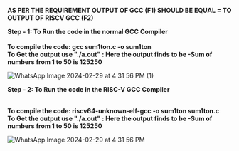 
**AS PER THE REQUIREMENT OUTPUT OF GCC (F1) SHOULD BE EQUAL = TO OUTPUT OF RISCV GCC (F2)**

**Step - 1: To Run the code in the normal GCC Compiler**<br>
           <br>**To compile the code: gcc sum1ton.c -o sum1ton**
           <br>**To Get the output use "./a.out" : Here the output finds to be -Sum of numbers from 1 to 50 is 125250**
           
![WhatsApp Image 2024-02-29 at 4 31 56 PM (1)](https://github.com/Voidmarcos00/VSDSquadron-Mini/assets/114277461/ca35d1c3-5401-4226-b74e-532e2981fd87)

            
**Step - 2: To Run the code in the RISC-V GCC Compiler**

  <br>**To compile the code: riscv64-unknown-elf-gcc -o sum1ton sum1ton.c**
  <br>**To Get the output use "./a.out" : Here the output finds to be -Sum of numbers from 1 to 50 is 125250**
  
![WhatsApp Image 2024-02-29 at 4 31 56 PM](https://github.com/Voidmarcos00/VSDSquadron-Mini/assets/114277461/de2fc308-13de-4fc6-aeb0-f7a244c6a981)

  
